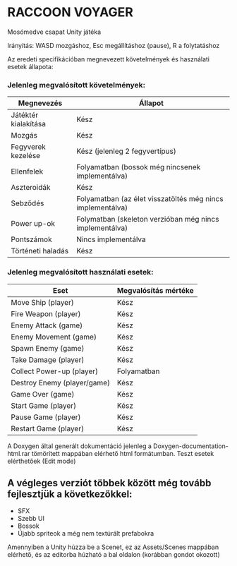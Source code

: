 # RACCOON VOYAGER
Mosómedve csapat Unity játéka

Irányítás: WASD mozgáshoz, Esc megállításhoz (pause), R a folytatáshoz 


Az eredeti specifikációban megnevezett követelmények és használati esetek állapota:

### Jelenleg megvalósított követelmények:

| Megnevezés          | Állapot |
|---------------------|---------|
| Játéktér kialakítása | Kész    |
| Mozgás              | Kész    |
| Fegyverek kezelése  | Kész (jelenleg 2 fegyvertípus)    |
| Ellenfelek          | Folyamatban (bossok még nincsenek implementálva)   |
| Aszteroidák         | Kész    |
| Sebződés            | Folyamatban (az élet visszatöltés még nincs implementálva)   |
| Power up-ok         | Folymatban (skeleton verzióban még nincs implementálva)  |
| Pontszámok          | Nincs implementálva |
| Történeti haladás   | Kész    |


### Jelenleg megvalósított használati esetek:

| Eset                  | Megvalósítás mértéke |
|-----------------------|----------------------|
| Move Ship (player)    | Kész                |
| Fire Weapon (player)  | Kész                |
| Enemy Attack (game)   | Kész                |
| Enemy Movement (game) | Kész                |
| Spawn Enemy (game)    | Kész                |
| Take Damage (player)  | Kész                |
| Collect Power-up (player) | Folyamatban           |
| Destroy Enemy (player/game) | Kész         |
| Game Over (game)      | Kész                |
| Start Game (player)   | Kész                |
| Pause Game (player)   | Kész                |
| Restart Game (player) | Kész                |

A Doxygen által generált dokumentáció jelenleg a Doxygen-documentation-html.rar tömörített mappában elérhető html formátumban.
Teszt esetek elérthetőek (Edit mode)

## A végleges verziót többek között még tovább fejlesztjük a következőkkel:
 - SFX
 - Szebb UI
 - Bossok
 - Újabb spriteok a még nem textúrált prefabokra
 
 Amennyiben a Unity húzza be a Scenet, ez az Assets/Scenes mappában elérhető, és az editorba húzható a bal oldalon (korábban gondot okozott)
